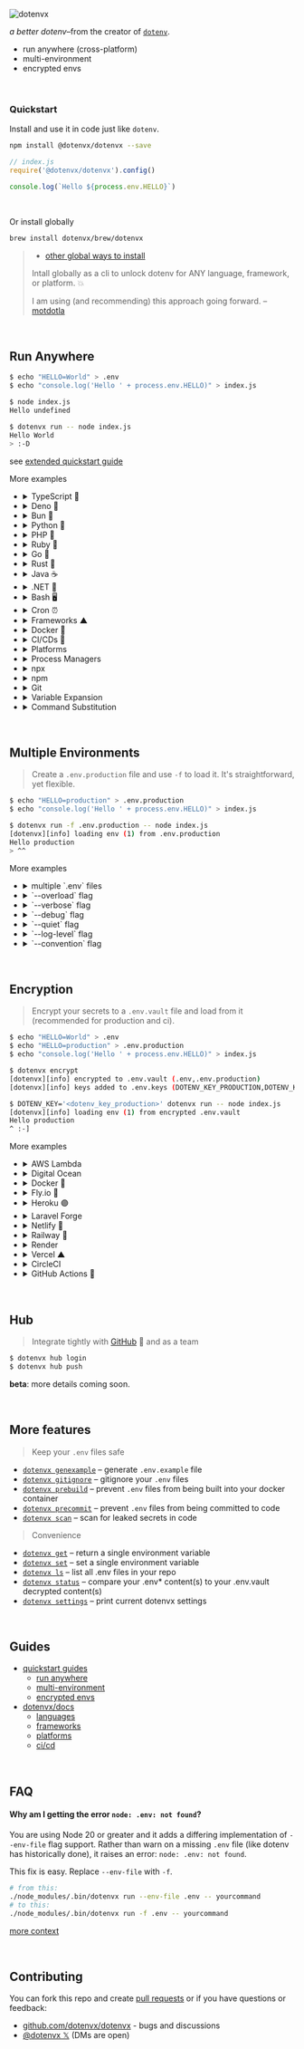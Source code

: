 ![dotenvx](https://dotenvx.com/better-banner.png)

*a better dotenv*–from the creator of [`dotenv`](https://github.com/motdotla/dotenv).

* run anywhere (cross-platform)
* multi-environment
* encrypted envs

&nbsp;


### Quickstart

Install and use it in code just like `dotenv`.

```sh
npm install @dotenvx/dotenvx --save
```
```js
// index.js
require('@dotenvx/dotenvx').config()

console.log(`Hello ${process.env.HELLO}`)
```

&nbsp;

Or install globally

```sh
brew install dotenvx/brew/dotenvx
```
> * [other global ways to install](https://dotenvx.com/docs/install)
>
> Intall globally as a cli to unlock dotenv for ANY language, framework, or platform. 💥
>
> I am using (and recommending) this approach going forward. – [motdotla](https://github.com/motdotla)

&nbsp;

## Run Anywhere

```sh
$ echo "HELLO=World" > .env
$ echo "console.log('Hello ' + process.env.HELLO)" > index.js

$ node index.js
Hello undefined

$ dotenvx run -- node index.js
Hello World
> :-D
```

see [extended quickstart guide](https://dotenvx.com/docs/quickstart)

More examples

* <details><summary>TypeScript 📘</summary><br>

  ```json
  // package.json
  {
    "type": "module",
    "dependencies": {
      "chalk": "^5.3.0"
    }
  }
  ```

  ```js
  // index.ts
  import chalk from 'chalk'
  console.log(chalk.blue(`Hello ${process.env.HELLO}`))
  ```

  ```sh
  $ npm install
  $ echo "HELLO=World" > .env

  $ dotenvx run -- npx tsx index.ts
  Hello World
  ```

  </details>

* <details><summary>Deno 🦕</summary><br>

  ```sh
  $ echo "HELLO=World" > .env
  $ echo "console.log('Hello ' + Deno.env.get('HELLO'))" > index.ts

  $ deno run --allow-env index.ts
  Hello undefined

  $ dotenvx run -- deno run --allow-env index.ts
  Hello World
  ```

* <details><summary>Bun 🥟</summary><br>

  ```sh
  $ echo "HELLO=Test" > .env.test
  $ echo "console.log('Hello ' + process.env.HELLO)" > index.js

  $ bun index.js
  Hello undefined

  $ dotenvx run -f .env.test -- bun index.js
  Hello Test
  ```

* <details><summary>Python 🐍</summary><br>

  ```sh
  $ echo "HELLO=World" > .env
  $ echo 'import os;print("Hello " + os.getenv("HELLO", ""))' > index.py

  $ dotenvx run -- python3 index.py
  Hello World
  ```

  see [extended python guide](https://dotenvx.com/docs/quickstart)

  </details>
* <details><summary>PHP 🐘</summary><br>

  ```sh
  $ echo "HELLO=World" > .env
  $ echo '<?php echo "Hello {$_SERVER["HELLO"]}\n";' > index.php

  $ dotenvx run -- php index.php
  Hello World
  ```

  see [extended php guide](https://dotenvx.com/docs/quickstart)

  </details>
* <details><summary>Ruby 💎</summary><br>

  ```sh
  $ echo "HELLO=World" > .env
  $ echo 'puts "Hello #{ENV["HELLO"]}"' > index.rb

  $ dotenvx run -- ruby index.rb
  Hello World
  ```

  see [extended ruby guide](https://dotenvx.com/docs/quickstart)

  </details>
* <details><summary>Go 🐹</summary><br>

  ```sh
  $ echo "HELLO=World" > .env
  $ echo 'package main; import ("fmt"; "os"); func main() { fmt.Printf("Hello %s\n", os.Getenv("HELLO")) }' > main.go

  $ dotenvx run -- go run main.go
  Hello World
  ```

  see [extended go guide](https://dotenvx.com/docs/quickstart)

  </details>
* <details><summary>Rust 🦀</summary><br>

  ```sh
  $ echo "HELLO=World" > .env
  $ echo 'fn main() {let hello = std::env::var("HELLO").unwrap_or("".to_string());println!("Hello {hello}");}' > src/main.rs

  $ dotenvx run -- cargo run
  Hello World
  ```

  see [extended rust guide](https://dotenvx.com/docs/quickstart)

  </details>
* <details><summary>Java ☕️</summary><br>

  ```sh
  $ echo "HELLO=World" > .env
  $ echo 'public class Index { public static void main(String[] args) { System.out.println("Hello " + System.getenv("HELLO")); } }' > index.java

  $ dotenvx run -- java index.java
  Hello World
  ```

  </details>
* <details><summary>.NET 🔵</summary><br>

  ```sh
  $ dotnet new console -n HelloWorld -o HelloWorld
  $ cd HelloWorld
  $ echo "HELLO=World" > .env
  $ echo 'Console.WriteLine($"Hello {Environment.GetEnvironmentVariable("HELLO")}");' > Program.cs

  $ dotenvx run -- dotnet run
  Hello World
  ```

  </details>
* <details><summary>Bash 🖥️</summary><br>

  ```sh
  $ echo "HELLO=World" > .env

  $ dotenvx run --quiet -- sh -c 'echo Hello $HELLO'
  Hello World
  ```

  </details>
* <details><summary>Cron ⏰</summary><br>

  ```sh
  # run every day at 8am
  0 8 * * * dotenvx run -- /path/to/myscript.sh
  ```

  </details>
* <details><summary>Frameworks ▲</summary><br>

  ```sh
  $ dotenvx run -- next dev
  $ dotenvx run -- npm start
  $ dotenvx run -- bin/rails s
  $ dotenvx run -- php artisan serve
  ```

  see [framework guides](https://dotenvx.com/docs#frameworks)

  </details>
* <details><summary>Docker 🐳</summary><br>

  ```sh
  $ docker run -it --rm -v $(pwd):/app dotenv/dotenvx run -- node index.js
  ```

  Or in any image:

  ```sh
  FROM node:latest
  RUN echo "HELLO=World" > .env && echo "console.log('Hello ' + process.env.HELLO)" > index.js
  RUN curl -fsS https://dotenvx.sh/ | sh
  CMD ["dotenvx", "run", "--", "echo", "Hello $HELLO"]
  ```

  see [docker guide](https://dotenvx.com/docs/platforms/docker)

  </details>

* <details><summary>CI/CDs 🐙</summary><br>

  ```yaml
  name: build
  on: [push]
  jobs:
    build:
      runs-on: ubuntu-latest
      steps:
      - uses: actions/checkout@v3
      - uses: actions/setup-node@v3
        with:
          node-version: 16
      - run: curl -fsS https://dotenvx.sh/ | sh
      - run: dotenvx run -- node build.js
        env:
          DOTENV_KEY: ${{ secrets.DOTENV_KEY }}
  ```

  see [github actions guide](https://dotenvx.com/docs/cis/github-actions)

  </details>
* <details><summary>Platforms</summary><br>

  ```sh
  # heroku
  heroku buildpacks:add https://github.com/dotenvx/heroku-buildpack-dotenvx

  # docker
  RUN curl -fsS https://dotenvx.sh/ | sh

  # vercel
  npm install @dotenvx/dotenvx --save
  ```

  see [platform guides](https://dotenvx.com/docs#platforms)

  </details>
* <details><summary>Process Managers</summary><br>

  ```js
  // pm2
  "scripts": {
    "start": "dotenvx run -- pm2-runtime start ecosystem.config.js --env production"
  },
  ```

  see [process manager guides](https://dotenvx.com/docs#process-managers)

  </details>

* <details><summary>npx</summary><br>

  ```sh
  # alternatively use npx
  $ npx @dotenvx/dotenvx run -- node index.js
  $ npx @dotenvx/dotenvx run -- next dev
  $ npx @dotenvx/dotenvx run -- npm start
  ```

  </details>
* <details><summary>npm</summary><br>

  ```sh
  $ npm install @dotenvx/dotenvx --save
  ```

  ```json
  {
    "scripts": {
      "start": "./node_modules/.bin/dotenvx run -- node index.js"
    },
    "dependencies": {
      "@dotenvx/dotenvx": "^0.5.0"
    }
  }
  ```

  ```sh
  $ npm run start

  > start
  > ./node_modules/.bin/dotenvx run -- node index.js

  [dotenvx][info] loading env (1) from .env
  Hello World
  ```

  </details>

* <details><summary>Git</summary><br>

  ```sh
  # use as a git submodule
  $ git dotenvx run -- node index.js
  $ git dotenvx run -- next dev
  $ git dotenvx run -- npm start
  ```

  </details>
* <details><summary>Variable Expansion</summary><br>

  Reference and expand variables already on your machine for use in your .env file.

  ```ini
  # .env
  USERNAME="username"
  DATABASE_URL="postgres://${USERNAME}@localhost/my_database"
  ```
  ```js
  // index.js
  console.log('DATABASE_URL', process.env.DATABASE_URL)
  ```
  ```sh
  $ dotenvx run --debug -- node index.js
  [dotenvx@0.14.1] injecting env (2) from .env
  DATABASE_URL postgres://username@localhost/my_database
  ```

  </details>
* <details><summary>Command Substitution</summary><br>

  Add the output of a command to one of your variables in your .env file.

  ```ini
  # .env
  DATABASE_URL="postgres://$(whoami)@localhost/my_database"
  ```
  ```js
  // index.js
  console.log('DATABASE_URL', process.env.DATABASE_URL)
  ```
  ```sh
  $ dotenvx run --debug -- node index.js
  [dotenvx@0.14.1] injecting env (1) from .env
  DATABASE_URL postgres://yourusername@localhost/my_database
  ```

  </details>


&nbsp;

## Multiple Environments

> Create a `.env.production` file and use `-f` to load it. It's straightforward, yet flexible.
```sh
$ echo "HELLO=production" > .env.production
$ echo "console.log('Hello ' + process.env.HELLO)" > index.js

$ dotenvx run -f .env.production -- node index.js
[dotenvx][info] loading env (1) from .env.production
Hello production
> ^^
```

More examples

* <details><summary>multiple `.env` files</summary><br>

  ```sh
  $ echo "HELLO=local" > .env.local

  $ echo "HELLO=World" > .env

  $ dotenvx run -f .env.local -f .env -- node index.js
  [dotenvx][info] loading env (1) from .env.local,.env
  Hello local
  ```

  </details>

* <details><summary>`--overload` flag</summary><br>

  ```sh
  $ echo "HELLO=local" > .env.local

  $ echo "HELLO=World" > .env

  $ dotenvx run -f .env.local -f .env --overload -- node index.js
  [dotenvx][info] loading env (1) from .env.local,.env
  Hello World
  ```

* <details><summary>`--verbose` flag</summary><br>

  ```sh
  $ echo "HELLO=production" > .env.production

  $ dotenvx run -f .env.production --verbose -- node index.js
  [dotenvx][verbose] injecting env from /path/to/.env.production
  [dotenvx][verbose] HELLO set
  [dotenvx][info] loading env (1) from .env.production
  Hello production
  ```

* <details><summary>`--debug` flag</summary><br>

  ```sh
  $ echo "HELLO=production" > .env.production

  $ dotenvx run -f .env.production --debug -- node index.js
  [dotenvx][debug] configuring options
  [dotenvx][debug] {"envFile":[".env.production"]}
  [dotenvx][verbose] injecting env from /path/to/.env.production
  [dotenvx][debug] reading env from /path/to/.env.production
  [dotenvx][debug] parsing env from /path/to/.env.production
  [dotenvx][debug] {"HELLO":"production"}
  [dotenvx][debug] writing env from /path/to/.env.production
  [dotenvx][verbose] HELLO set
  [dotenvx][debug] HELLO set to production
  [dotenvx][info] loading env (1) from .env.production
  Hello production
  ```

  </details>
* <details><summary>`--quiet` flag</summary><br>

  Use `--quiet` to suppress all output (except errors).

  ```sh
  $ echo "HELLO=production" > .env.production

  $ dotenvx run -f .env.production --quiet -- node index.js
  Hello production
  ```

  </details>
* <details><summary>`--log-level` flag</summary><br>

  Set `--log-level` to whatever you wish. For example, to supress warnings (risky), set log level to `error`:

  ```sh
  $ echo "HELLO=production" > .env.production

  $ dotenvx run -f .env.production --log-level=error -- node index.js
  Hello production
  ```

  Available log levels are `error, warn, info, verbose, debug, silly`

  </details>
* <details><summary>`--convention` flag</summary><br>

  Want to load envs conveniently usng the same convention as Next.js? Set `--convention` to `nextjs`:

  ```sh
  $ echo "HELLO=development local" > .env.development.local
  $ echo "HELLO=local" > .env.local
  $ echo "HELLO=development" > .env.development
  $ echo "HELLO=env" > .env

  $ dotenvx run --convention=nextjs -- node index.js
  Hello development local
  ```

  See [next.js environment variable load order](https://nextjs.org/docs/pages/building-your-application/configuring/environment-variables#environment-variable-load-order)

  (more conventions available upon request)

  </details>

&nbsp;

## Encryption

> Encrypt your secrets to a `.env.vault` file and load from it (recommended for production and ci).
```sh
$ echo "HELLO=World" > .env
$ echo "HELLO=production" > .env.production
$ echo "console.log('Hello ' + process.env.HELLO)" > index.js

$ dotenvx encrypt
[dotenvx][info] encrypted to .env.vault (.env,.env.production)
[dotenvx][info] keys added to .env.keys (DOTENV_KEY_PRODUCTION,DOTENV_KEY_PRODUCTION)

$ DOTENV_KEY='<dotenv_key_production>' dotenvx run -- node index.js
[dotenvx][info] loading env (1) from encrypted .env.vault
Hello production
^ :-]
```

More examples

* <details><summary>AWS Lambda</summary><br>

  ```sh
  coming soon
  ```

  </details>

* <details><summary>Digital Ocean</summary><br>

  ```sh
  coming soon
  ```

  </details>

* <details><summary>Docker 🐳</summary><br>

  > Add the `dotenvx` binary to your Dockerfile

  ```sh
  # Install dotenvx
  RUN curl -fsS https://dotenvx.sh/ | sh
  ```

  > Use it in your Dockerfile CMD

  ```sh
  # Prepend dotenvx run
  CMD ["dotenvx", "run", "--", "node", "index.js"]
  ```

  see [docker guide](https://dotenvx.com/docs/platforms/docker)

  </details>

* <details><summary>Fly.io 🎈</summary><br>

  > Add the `dotenvx` binary to your Dockerfile

  ```sh
  # Install dotenvx
  RUN curl -fsS https://dotenvx.sh/ | sh
  ```

  > Use it in your Dockerfile CMD

  ```sh
  # Prepend dotenvx run
  CMD ["dotenvx", "run", "--", "node", "index.js"]
  ```

  see [fly guide](https://dotenvx.com/docs/platforms/fly)

  </details>

* <details><summary>Heroku 🟣</summary><br>

  > Add the buildpack, installing the `dotenvx` binary to your heroku deployment.

  ```sh
  heroku buildpacks:add https://github.com/dotenvx/heroku-buildpack-dotenvx
  ```

  > Use it in your Procfile.

  ```sh
  web: dotenvx run -- node index.js
  ```

  see [heroku guide](https://dotenvx.com/docs/platforms/heroku)

  </details>

* <details><summary>Laravel Forge</summary><br>

  ```sh
  coming soon
  ```

  </details>

* <details><summary>Netlify 🔷</summary><br>

  > Add the `dotenvx` npm module

  ```sh
  npm install @dotenvx/dotenvx --save
  ```

  > Use it in your `package.json scripts`

  ```json
  "scripts": {
    "dotenvx": "dotenvx",
    "dev": "dotenvx run -- next dev --turbo",
    "build": "dotenvx run -- next build",
    "start": "dotenvx run -- next start"
  },
  ```

  see [netlify guide](https://dotenvx.com/docs/platforms/netlify)

  </details>

* <details><summary>Railway 🚄</summary><br>

  > Add the `dotenvx` binary to your Dockerfile

  ```sh
  # Install dotenvx
  RUN curl -fsS https://dotenvx.sh/ | sh
  ```

  > Use it in your Dockerfile CMD

  ```sh
  # Prepend dotenvx run
  CMD ["dotenvx", "run", "--", "node", "index.js"]
  ```

  see [railway guide](https://dotenvx.com/docs/platforms/railway)

  </details>

* <details><summary>Render</summary><br>

  ```sh
  coming soon
  ```

  </details>

* <details><summary>Vercel ▲</summary><br>

  > Add the `dotenvx` npm module

  ```sh
  npm install @dotenvx/dotenvx --save
  ```

  > Use it in your `package.json scripts`

  ```json
  "scripts": {
    "dotenvx": "dotenvx",
    "dev": "dotenvx run -- next dev --turbo",
    "build": "dotenvx run -- next build",
    "start": "dotenvx run -- next start"
  },
  ```

  see [vercel guide](https://dotenvx.com/docs/platforms/vercel)

  </details>

* <details><summary>CircleCI</summary><br>

  ```sh
  coming soon
  ```

  </details>

* <details><summary>GitHub Actions 🐙</summary><br>

  > Add the `dotenvx` binary to GitHub Actions

  ```sh
  name: build
  on: [push]
  jobs:
    build:
      runs-on: ubuntu-latest
      steps:
      - uses: actions/checkout@v3
      - uses: actions/setup-node@v3
        with:
          node-version: 16
      - run: curl -fsS https://dotenvx.sh/ | sh
      - run: dotenvx run -- node build.js
        env:
          DOTENV_KEY: ${{ secrets.DOTENV_KEY }}
  ```

  see [github actions guide](https://dotenvx.com/docs/cis/github-actions)

  </details>

&nbsp;

## Hub

> Integrate tightly with [GitHub](https://github.com) 🐙 and as a team
```sh
$ dotenvx hub login
$ dotenvx hub push
```

**beta**: more details coming soon.

&nbsp;

## More features

> Keep your `.env` files safe

* [`dotenvx genexample`](https://dotenvx.com/docs/features/genexample) – generate `.env.example` file
* [`dotenvx gitignore`](https://dotenvx.com/docs/features/gitignore) – gitignore your `.env` files
* [`dotenvx prebuild`](https://dotenvx.com/docs/features/prebuild) – prevent `.env` files from being built into your docker container
* [`dotenvx precommit`](https://dotenvx.com/docs/features/precommit) – prevent `.env` files from being committed to code
* [`dotenvx scan`](https://dotenvx.com/docs/features/scan) – scan for leaked secrets in code

> Convenience

* [`dotenvx get`](https://dotenvx.com/docs/features/get) – return a single environment variable
* [`dotenvx set`](https://dotenvx.com/docs/features/set) – set a single environment variable
* [`dotenvx ls`](https://dotenvx.com/docs/features/ls) – list all .env files in your repo
* [`dotenvx status`](https://dotenvx.com/docs/features/status) – compare your .env* content(s) to your .env.vault decrypted content(s)
* [`dotenvx settings`](https://dotenvx.com/docs/features/settings) – print current dotenvx settings

&nbsp;

## Guides

* [quickstart guides](https://dotenvx.com/docs/quickstart)
  * [run anywhere](https://dotenvx.com/docs/quickstart/run)
  * [multi-environment](https://dotenvx.com/docs/quickstart/environments)
  * [encrypted envs](https://dotenvx.com/docs/quickstart/encryption)
* [dotenvx/docs](https://dotenvx.com/docs)
  * [languages](https://dotenvx.com/docs#languages)
  * [frameworks](https://dotenvx.com/docs#frameworks)
  * [platforms](https://dotenvx.com/docs#platforms)
  * [ci/cd](https://dotenvx.com/docs#cis)

&nbsp;

## FAQ

#### Why am I getting the error `node: .env: not found`?

You are using Node 20 or greater and it adds a differing implementation of `--env-file` flag support. Rather than warn on a missing `.env` file (like dotenv has historically done), it raises an error: `node: .env: not found`.

This fix is easy. Replace `--env-file` with `-f`.

```bash
# from this:
./node_modules/.bin/dotenvx run --env-file .env -- yourcommand
# to this:
./node_modules/.bin/dotenvx run -f .env -- yourcommand
```

[more context](https://github.com/dotenvx/dotenvx/issues/131)

&nbsp;

## Contributing

You can fork this repo and create [pull requests](https://github.com/dotenvx/dotenvx/pulls) or if you have questions or feedback:

* [github.com/dotenvx/dotenvx](https://github.com/dotenvx/dotenvx/issues) - bugs and discussions
* [@dotenvx 𝕏](https://x.com/dotenvx) (DMs are open)
